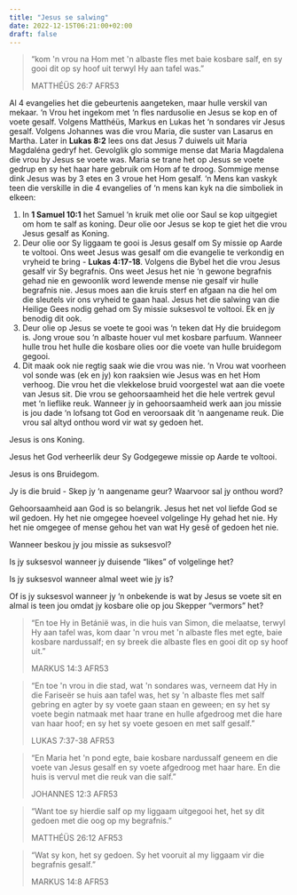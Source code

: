 ```yaml
---
title: "Jesus se salwing"
date: 2022-12-15T06:21:00+02:00
draft: false
---
```

<html>
 <head></head>
 <body>
  <blockquote>
   <p>“kom 'n vrou na Hom met 'n albaste fles met baie kosbare salf, en sy gooi dit op sy hoof uit terwyl Hy aan tafel was.”</p>
   <p>‭‭MATTHÉÜS‬ ‭26‬:‭7‬ ‭AFR53‬‬</p>
  </blockquote>
  <p>Al 4 evangelies het die gebeurtenis aangeteken, maar hulle verskil van mekaar. ‘n Vrou het ingekom met ‘n fles nardusolie en Jesus se kop en of voete gesalf. Volgens Matthéüs, Markus en Lukas het ‘n sondares vir Jesus gesalf. Volgens Johannes was die vrou Maria, die suster van Lasarus en Martha. Later in <strong>Lukas 8:2</strong> lees ons dat Jesus 7 duiwels uit Maria Magdaléna gedryf het. Gevolglik glo sommige mense dat Maria Magdalena die vrou by Jesus se voete was. Maria se trane het op Jesus se voete gedrup en sy het haar hare gebruik om Hom af te droog. Sommige mense dink Jesus was by 3 etes en 3 vroue het Hom gesalf. ‘n Mens kan vaskyk teen die verskille in die 4 evangelies of ‘n mens kan kyk na die simboliek in elkeen:</p>
  <ol>
   <li>In <strong>1 Samuel 10:1</strong> het Samuel ‘n kruik met olie oor Saul se kop uitgegiet om hom te salf as koning. Deur olie oor Jesus se kop te giet het die vrou Jesus gesalf as Koning.</li>
   <li>Deur olie oor Sy liggaam te gooi is Jesus gesalf om Sy missie op Aarde te voltooi. Ons weet Jesus was gesalf om die evangelie te verkondig en vryheid te bring - <strong>Lukas 4:17-18</strong>. Volgens die Bybel het die vrou Jesus gesalf vir Sy begrafnis. Ons weet Jesus het nie ‘n gewone begrafnis gehad nie en gewoonlik word lewende mense nie gesalf vir hulle begrafnis nie. Jesus moes aan die kruis sterf en afgaan na die hel om die sleutels vir ons vryheid te gaan haal. Jesus het die salwing van die Heilige Gees nodig gehad om Sy missie suksesvol te voltooi. Ek en jy benodig dit ook.</li>
   <li>Deur olie op Jesus se voete te gooi was ‘n teken dat Hy die bruidegom is. Jong vroue sou ‘n albaste houer vul met kosbare parfuum. Wanneer hulle trou het hulle die kosbare olies oor die voete van hulle bruidegom gegooi.</li>
   <li>Dit maak ook nie regtig saak wie die vrou was nie. ‘n Vrou wat voorheen vol sonde was (ek en jy) kon raaksien wie Jesus was en het Hom verhoog. Die vrou het die vlekkelose bruid voorgestel wat aan die voete van Jesus sit. Die vrou se gehoorsaamheid het die hele vertrek gevul met ‘n lieflike reuk. Wanneer jy in gehoorsaamheid werk aan jou missie is jou dade ‘n lofsang tot God en veroorsaak dit ‘n aangename reuk. Die vrou sal altyd onthou word vir wat sy gedoen het.</li>
  </ol>
  <p>Jesus is ons Koning.</p>
  <p>Jesus het God verheerlik deur Sy Godgegewe missie op Aarde te voltooi.</p>
  <p>Jesus is ons Bruidegom.</p>
  <p>Jy is die bruid - Skep jy ‘n aangename geur? Waarvoor sal jy onthou word?</p>
  <p>Gehoorsaamheid aan God is so belangrik. Jesus het net vol liefde God se wil gedoen. Hy het nie omgegee hoeveel volgelinge Hy gehad het nie. Hy het nie omgegee of mense gehou het van wat Hy gesê of gedoen het nie.</p>
  <p>Wanneer beskou jy jou missie as suksesvol?</p>
  <p>Is jy suksesvol wanneer jy duisende “likes” of volgelinge het?</p>
  <p>Is jy suksesvol wanneer almal weet wie jy is?</p>
  <p>Of is jy suksesvol wanneer jy ‘n onbekende is wat by Jesus se voete sit en almal is teen jou omdat jy kosbare olie op jou Skepper “vermors” het?</p>
  <blockquote>
   <p>“En toe Hy in Betánië was, in die huis van Simon, die melaatse, terwyl Hy aan tafel was, kom daar 'n vrou met 'n albaste fles met egte, baie kosbare nardussalf; en sy breek die albaste fles en gooi dit op sy hoof uit.”</p>
   <p>‭‭MARKUS‬ ‭14‬:‭3‬ ‭AFR53‬‬</p>
  </blockquote>
  <blockquote>
   <p>“En toe 'n vrou in die stad, wat 'n sondares was, verneem dat Hy in die Fariseër se huis aan tafel was, het sy 'n albaste fles met salf gebring en agter by sy voete gaan staan en geween; en sy het sy voete begin natmaak met haar trane en hulle afgedroog met die hare van haar hoof; en sy het sy voete gesoen en met salf gesalf.”</p>
   <p>‭‭LUKAS‬ ‭7‬:‭37‬-‭38‬ ‭AFR53‬‬</p>
  </blockquote>
  <blockquote>
   <p>“En Maria het 'n pond egte, baie kosbare nardussalf geneem en die voete van Jesus gesalf en sy voete afgedroog met haar hare. En die huis is vervul met die reuk van die salf.”</p>
   <p>‭‭JOHANNES‬ ‭12‬:‭3‬ ‭AFR53‬‬</p>
  </blockquote>
  <blockquote>
   <p>“Want toe sy hierdie salf op my liggaam uitgegooi het, het sy dit gedoen met die oog op my begrafnis.”</p>
   <p>‭‭MATTHÉÜS‬ ‭26‬:‭12‬ ‭AFR53‬‬</p>
  </blockquote>
  <blockquote>
   <p>“Wat sy kon, het sy gedoen. Sy het vooruit al my liggaam vir die begrafnis gesalf.”</p>
   <p>‭‭MARKUS‬ ‭14‬:‭8‬ ‭AFR53</p>
  </blockquote>
 </body>
</html>